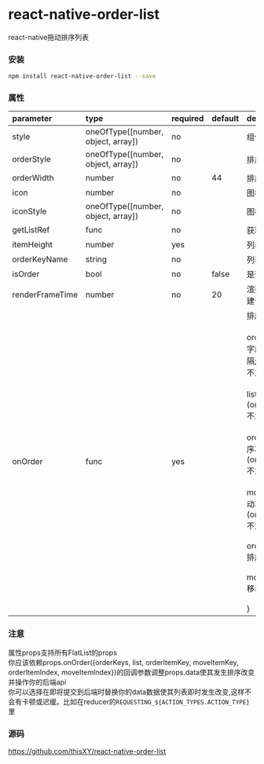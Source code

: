 # react-native-order-list
react-native拖动排序列表

### 安装

```bash
npm install react-native-order-list --save
```

### 属性

| parameter              | type                                       | required | default | description                                                                                                                                                                                                                          | default                                                   |
| :--------------------- | :----------------------------------------- | :------- | :-------| :-------------------------------------------------------------------------------------------------------------------------------------------------------------------------------------------------------------------------- | :-------------------------------------------------------- |
| style                  | oneOfType([number, object, array])         | no       |         | 组件样式                                                                                                                                                                                                                       |                                                           |
| orderStyle             | oneOfType([number, object, array])         | no       |         | 排序样式                                                                                                                                                                                                                    | `true`                                                    |
| orderWidth             | number                                     | no       | 44      | 排序按钮宽    
| icon                   | number                                     | no       |         | 图标
| iconStyle              | oneOfType([number, object, array])         | no       |         | 图标样式
| getListRef             | func                                       | no       |         | 获取列表ref
| itemHeight             | number                                     | yes      |         | 列表项高度
| orderKeyName           | string                                     | no       |         | 列表排序字段
| isOrder                | bool                                       | no       | false   | 是否排序
| renderFrameTime        | number                                     | no       | 20      | 渲染帧时间(ms;不建议太大或太小)
| onOrder                | func                                       | yes      |         | 排序 {<br><br>orderKeys: 排序字段(,分隔;orderKeyName不为空时有值),<br><br>list: 列表(orderKeyName不为空时有值),<br><br>orderItemKey: 排序项字段(orderKeyName不为空时有值),<br><br>moveItemKey: 移动项字段(orderKeyName不为空时有值),<br><br>orderItemIndex: 排序项位置,<br><br>moveItemIndex: 移动项位置<br><br>}                                                                                                                                                                                                          | false                                                     |

### 注意
属性props支持所有FlatList的props
<br>
你应该依赖props.onOrder({orderKeys, list, orderItemKey, moveItemKey, orderItemIndex, moveItemIndex})的回调参数调整props.data使其发生排序改变并操作你的后端api
<br>
你可以选择在即将提交到后端时替换你的data数据使其列表即时发生改变,这样不会有卡顿或迟缓。比如在reducer的`REQUESTING_${ACTION_TYPES.ACTION_TYPE}`里

### 源码

https://github.com/thisXY/react-native-order-list

